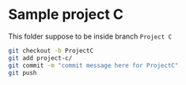 # Sample project C

This folder suppose to be inside branch `Project C`

```sh
git checkout -b ProjectC
git add project-c/
git commit -m "commit message here for ProjectC"
git push
```